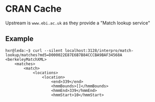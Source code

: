 # CRAN Cache

Upstream is `www.ebi.ac.uk` as they provide a "Match lookup service"

## Example

```
hxr@leda:~⟫ curl --silent localhost:3128/interpro/match-lookup/matches?md5=D000022E87E6B7B84CCCBA9BAF34568A
<berkeleyMatchXML>
    <matches>
        <match>
            <locations>
                <location>
                    <end>339</end>
                    <hmmBounds>[]</hmmBounds>
                    <hmmEnd>339</hmmEnd>
                    <hmmStart>10</hmmStart>
```
